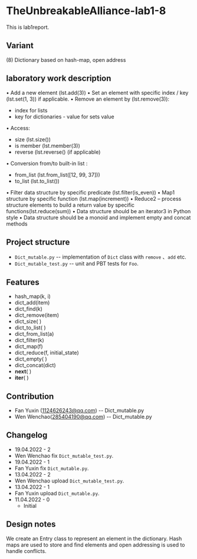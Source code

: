 # TheUnbreakableAlliance-lab1-8

This is lab1report.

## Variant

(8) Dictionary based on hash-map, open address

## laboratory work description

• Add a new element  (lst.add(3))
• Set an element with specific index / key (lst.set(1, 3)) if applicable.
• Remove an element by (lst.remove(3)):

- index for lists
- key for dictionaries - value for sets value

• Access:

- size (lst.size())
- is member (lst.member(3))
- reverse (lst.reverse() (if applicable)

• Conversion from/to built-in list :

- from_list (lst.from_list([12, 99, 37]))
- to_list (lst.to_list())

• Filter data structure by specific predicate (lst.filter(is_even))
• Map1 structure by specific function (lst.map(increment))
• Reduce2 – process structure elements to build a return value by specific functions(lst.reduce(sum))
• Data structure should be an iterator3 in Python style
• Data structure should be a monoid and implement empty and concat methods

## Project structure

- `Dict_mutable.py` -- implementation of `Dict` class with `remove` 、`add` etc.
- `Dict_mutable_test.py` -- unit and PBT tests for `Foo`.

## Features

- hash_map(k, i)
- dict_add(item)
- dict_find(k)
- dict_remove(item)
- dict_size( )
- dict_to_list( )
- dict_from_list(a)
- dict_filter(k)
- dict_map(f)
- dict_reduce(f, initial_state)
- dict_empty( )
- dict_concat(dict)
- __next__( )
- __iter__( )

## Contribution

- Fan Yuxin (1124626243@qq.com) -- Dict_mutable.py
- Wen Wenchao(285404190@qq.com) -- Dict_mutable.py

## Changelog

- 19.04.2022 - 2
- Wen Wenchao fix `Dict_mutable_test.py`.
- 19.04.2022 - 1
- Fan Yuxin fix `Dict_mutable.py`.
- 13.04.2022 - 2
- Wen Wenchao upload `Dict_mutable_test.py`.
- 13.04.2022 - 1
- Fan Yuxin upload `Dict_mutable.py`.
- 11.04.2022 - 0
  - Initial

## Design notes

We create an Entry class to represent an element in the dictionary.
Hash maps are used to store and find elements and open addressing
 is used to handle conflicts.
